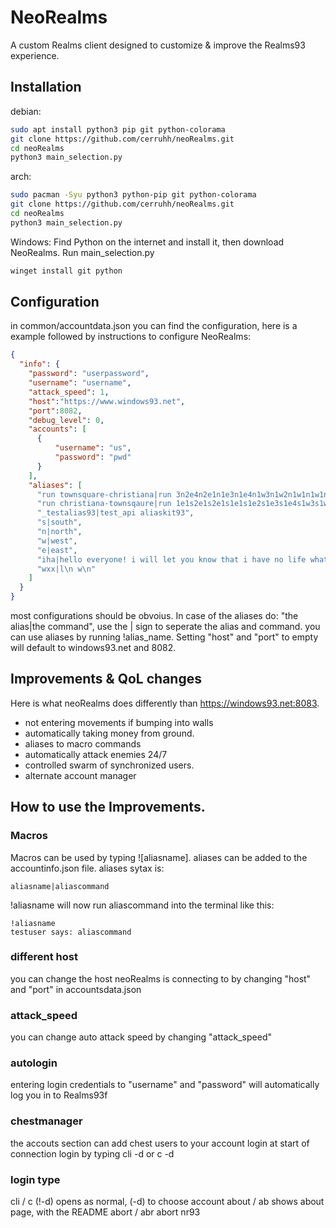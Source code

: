 
# NeoRealms
A custom Realms client designed to customize & improve the Realms93 experience.



## Installation

debian:
```bash
sudo apt install python3 pip git python-colorama
git clone https://github.com/cerruhh/neoRealms.git
cd neoRealms
python3 main_selection.py
```

arch:

```bash
sudo pacman -Syu python3 python-pip git python-colorama
git clone https://github.com/cerruhh/neoRealms.git
cd neoRealms
python3 main_selection.py
```

Windows: Find Python on the internet and install it, then download NeoRealms. Run main_selection.py
```bat
winget install git python


```


## Configuration
in common/accountdata.json you can find the configuration, here is a example followed by instructions to configure NeoRealms:

```json
{
  "info": {
    "password": "userpassword",
    "username": "username",
    "attack_speed": 1,
    "host":"https://www.windows93.net",
    "port":8082,
    "debug_level": 0,
    "accounts": [
      {
          "username": "us",
          "password": "pwd"  
      }
    ],
    "aliases": [
      "run townsquare-christiana|run 3n2e4n2e1n1e3n1e4n1w3n1w2n1w1n1w1n2w1n2w1n1w",
      "run christiana-townsqaure|run 1e1s2e1s2e1s1e1s1e2s1e3s1e4s1w3s1w1s2w4s2w3s",
      "_testalias93|test_api aliaskit93",
      "s|south",
      "n|north",
      "w|west",
      "e|east",
      "iha|hello everyone! i will let you know that i have no life whatsoever!",
      "wxx|l\n w\n"
    ]
  }
}

```


most configurations should be obvoius. In case of the aliases do: "the alias|the command", use the | sign to seperate the alias and command. you can use aliases by running !alias_name. Setting "host" and "port" to empty will default to windows93.net and 8082.


## Improvements & QoL changes
Here is what neoRealms does differently than https://windows93.net:8083.

- not entering movements if bumping into walls
- automatically taking money from ground.
- aliases to macro commands
- automatically attack enemies 24/7
- controlled swarm of synchronized users.
- alternate account manager

## How to use the Improvements.
### Macros
Macros can be used by typing ![aliasname]. aliases can be added to the accountinfo.json file.
aliases sytax is:
```
aliasname|aliascommand
```
!aliasname will now run aliascommand into the terminal like this:
```
!aliasname
testuser says: aliascommand
```

### different host
you can change the host neoRealms is connecting to by changing "host" and "port" in accountsdata.json

### attack_speed
you can change auto attack speed by changing "attack_speed"

### autologin
entering login credentials to "username" and "password" will automatically log you in to Realms93f

### chestmanager
the accouts section can add chest users to your account login at start of connection
login by typing
cli -d or c -d


### login type
cli / c (!-d)
opens as normal, (-d) to choose account
about / ab
shows about page, with the README
abort / abr
abort nr93
